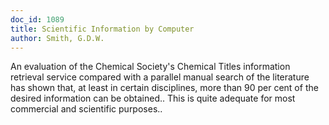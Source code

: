 ```yaml
---
doc_id: 1089
title: Scientific Information by Computer
author: Smith, G.D.W.
---
```


An evaluation of the Chemical Society's Chemical Titles information
retrieval service compared with a parallel manual search of the literature
has shown that, at least in certain disciplines, more than 90 per cent of the
desired information can be obtained..  This is quite adequate for most
commercial and scientific purposes..